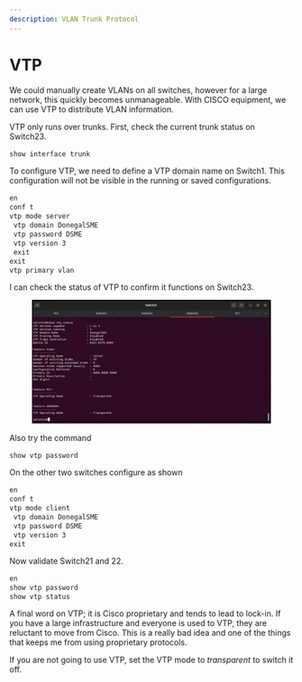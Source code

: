 ```yaml
---
description: VLAN Trunk Protocol
---
```


# VTP

We could manually create VLANs on all switches, however for a large network, this quickly becomes unmanageable. With CISCO equipment, we can use VTP to distribute VLAN information.

VTP only runs over trunks. First, check the current trunk status on Switch23.

```
show interface trunk
```

To configure VTP, we need to define a VTP domain name on Switch1. This configuration will not be visible in the running or saved configurations.

```
en
conf t
vtp mode server
 vtp domain DonegalSME
 vtp password DSME
 vtp version 3
 exit
exit
vtp primary vlan
```

I can check the status of VTP to confirm it functions on Switch23.

<figure><img src="../.gitbook/assets/image (1).png" alt=""><figcaption></figcaption></figure>

Also try the command

```
show vtp password
```

On the other two switches configure as shown

```
en
conf t
vtp mode client
 vtp domain DonegalSME
 vtp password DSME
 vtp version 3
exit
```

Now validate Switch21 and 22.

```
en
show vtp password
show vtp status
```

A final word on VTP; it is Cisco proprietary and tends to lead to lock-in. If you have a large infrastructure and everyone is used to VTP, they are reluctant to move from Cisco. This is a really bad idea and one of the things that keeps me from using proprietary protocols.

If you are not going to use VTP, set the VTP mode to _transparent_ to switch it off.
